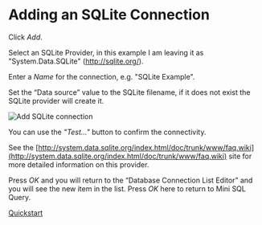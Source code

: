 Adding an SQLite Connection
===========================

Click *Add*.

Select an SQLite Provider, in this example I am leaving it as "System.Data.SQLite" (http://sqlite.org/).

Enter a *Name* for the connection, e.g. "SQLite Example".

Set the “Data source” value to the SQLite filename, if it does not exist the SQLite provider will create it.

![Add SQLite connection](https://github.com/paul-kohler-au/minisqlquery/blob/master/src/Docs/Mini-SQL-Query--Edit-Connection-Strings--Add-SQLite-connection.png)

You can use the *"Test..."* button to confirm the connectivity.

See the [http://system.data.sqlite.org/index.html/doc/trunk/www/faq.wiki](http://system.data.sqlite.org/index.html/doc/trunk/www/faq.wiki) site for more detailed information on this provider.
 
Press *OK* and you will return to the “Database Connection List Editor” and you will see the new item in the list. Press *OK* here to return to Mini SQL Query.

[Quickstart](https://github.com/paul-kohler-au/minisqlquery/blob/master/src/Docs/Quickstart.md)
